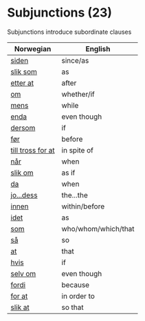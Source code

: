 # Subjunctions (23)

Subjunctions introduce subordinate clauses

| Norwegian | English |
| --- | --- |
| [siden](https://www.ordnett.no/search?language=no&phrase=siden) | since/as |
| [slik som](https://www.ordnett.no/search?language=no&phrase=slik%20som) | as |
| [etter at](https://www.ordnett.no/search?language=no&phrase=etter%20at) | after |
| [om](https://www.ordnett.no/search?language=no&phrase=om) | whether/if |
| [mens](https://www.ordnett.no/search?language=no&phrase=mens) | while |
| [enda](https://www.ordnett.no/search?language=no&phrase=enda) | even though |
| [dersom](https://www.ordnett.no/search?language=no&phrase=dersom) | if |
| [før](https://www.ordnett.no/search?language=no&phrase=før) | before |
| [till tross for at](https://www.ordnett.no/search?language=no&phrase=till%20tross%20for%20at) | in spite of |
| [når](https://www.ordnett.no/search?language=no&phrase=når) | when |
| [slik om](https://www.ordnett.no/search?language=no&phrase=slik%20om) | as if |
| [da](https://www.ordnett.no/search?language=no&phrase=da) | when |
| [jo...dess](https://www.ordnett.no/search?language=no&phrase=jo...dess) | the...the |
| [innen](https://www.ordnett.no/search?language=no&phrase=innen) | within/before |
| [idet](https://www.ordnett.no/search?language=no&phrase=idet) | as |
| [som](https://www.ordnett.no/search?language=no&phrase=som) | who/whom/which/that |
| [så](https://www.ordnett.no/search?language=no&phrase=så) | so |
| [at](https://www.ordnett.no/search?language=no&phrase=at) | that |
| [hvis](https://www.ordnett.no/search?language=no&phrase=hvis) | if |
| [selv om](https://www.ordnett.no/search?language=no&phrase=selv%20om) | even though |
| [fordi](https://www.ordnett.no/search?language=no&phrase=fordi) | because |
| [for at](https://www.ordnett.no/search?language=no&phrase=for%20at) | in order to |
| [slik at](https://www.ordnett.no/search?language=no&phrase=slik%20at) | so that |


